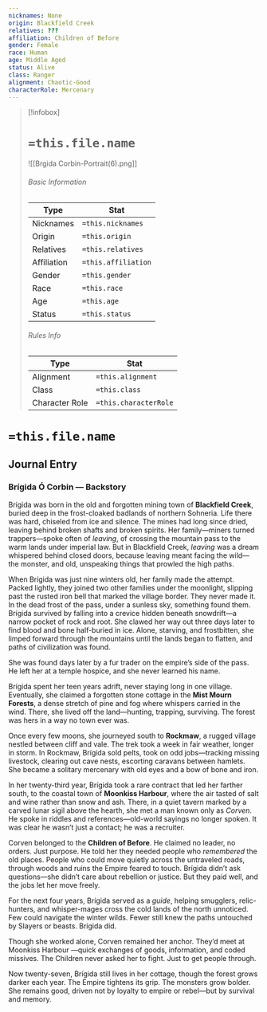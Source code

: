 ```yaml
---
nicknames: None
origin: Blackfield Creek
relatives: ???
affiliation: Children of Before
gender: Female
race: Human
age: Middle Aged
status: Alive
class: Ranger
alignment: Chaotic-Good
characterRole: Mercenary
---
```


> [!infobox]
> # `=this.file.name`
> ![[Brgida Corbin-Portrait(6).png]]
> ###### Basic Information
> Type |  Stat |
> ---|---|
> Nicknames | `=this.nicknames` |
> Origin | `=this.origin` |
> Relatives | `=this.relatives` |
> Affiliation | `=this.affiliation` |
> Gender | `=this.gender` |
> Race | `=this.race` |
> Age | `=this.age` |
> Status | `=this.status` |
> ###### Rules Info
> Type |  Stat |
> ---|---|
> Alignment | `=this.alignment` |
> Class | `=this.class` |
> Character Role | `=this.characterRole` |

# `=this.file.name`
## Journal Entry

### **Brígida Ó Corbin — Backstory**

Brígida was born in the old and forgotten mining town of **Blackfield Creek**, buried deep in the frost-cloaked badlands of northern Sohneria. Life there was hard, chiseled from ice and silence. The mines had long since dried, leaving behind broken shafts and broken spirits. Her family—miners turned trappers—spoke often of _leaving_, of crossing the mountain pass to the warm lands under imperial law. But in Blackfield Creek, _leaving_ was a dream whispered behind closed doors, because leaving meant facing the wild—the monster, and old, unspeaking things that prowled the high paths.

When Brígida was just nine winters old, her family made the attempt. Packed lightly, they joined two other families under the moonlight, slipping past the rusted iron bell that marked the village border. They never made it. In the dead frost of the pass, under a sunless sky, something found them. Brígida survived by falling into a crevice hidden beneath snowdrift—a narrow pocket of rock and root. She clawed her way out three days later to find blood and bone half-buried in ice. Alone, starving, and frostbitten, she limped forward through the mountains until the lands began to flatten, and paths of civilization was found.

She was found days later by a fur trader on the empire’s side of the pass. He left her at a temple hospice, and she never learned his name.

Brígida spent her teen years adrift, never staying long in one village. Eventually, she claimed a forgotten stone cottage in the **Mist Mourn Forests**, a dense stretch of pine and fog where whispers carried in the wind. There, she lived off the land—hunting, trapping, surviving. The forest was hers in a way no town ever was.

Once every few moons, she journeyed south to **Rockmaw**, a rugged village nestled between cliff and vale. The trek took a week in fair weather, longer in storm. In Rockmaw, Brígida sold pelts, took on odd jobs—tracking missing livestock, clearing out cave nests, escorting caravans between hamlets. She became a solitary mercenary with old eyes and a bow of bone and iron.

In her twenty-third year, Brígida took a rare contract that led her farther south, to the coastal town of **Moonkiss Harbour**, where the air tasted of salt and wine rather than snow and ash. There, in a quiet tavern marked by a carved lunar sigil above the hearth, she met a man known only as _Corven_. He spoke in riddles and references—old-world sayings no longer spoken. It was clear he wasn’t just a contact; he was a recruiter.

Corven belonged to the **Children of Before**. He claimed no leader, no orders. Just purpose. He told her they needed people who _remembered_ the old places. People who could move quietly across the untraveled roads, through woods and ruins the Empire feared to touch. Brígida didn’t ask questions—she didn’t care about rebellion or justice. But they paid well, and the jobs let her move freely.

For the next four years, Brígida served as a _guide_, helping smugglers, relic-hunters, and whisper-mages cross the cold lands of the north unnoticed. Few could navigate the winter wilds. Fewer still knew the paths untouched by Slayers or beasts. Brígida did.

Though she worked alone, Corven remained her anchor. They’d meet at Moonkiss Harbour —quick exchanges of goods, information, and coded missives. The Children never asked her to fight. Just to get people through.

Now twenty-seven, Brígida still lives in her cottage, though the forest grows darker each year. The Empire tightens its grip. The monsters grow bolder. She remains good, driven not by loyalty to empire or rebel—but by survival and memory.